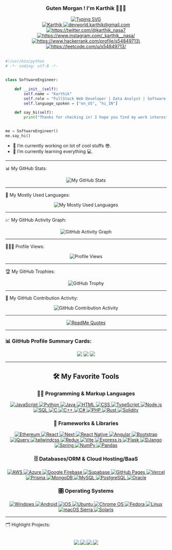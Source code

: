 <!--
const thanks = (to) => {
    https://github.com/Ileriayo/markdown-badges
    https://github.com/DenverCoder1/readme-typing-svg
    https://github.com/anuraghazra/github-readme-stats
    https://github.com/ashutosh00710/github-readme-activity-graph
    https://github.com/abhisheknaiidu/awesome-github-profile-readme
    https://github.com/DenverCoder1/DenverCoder1/blob/main/README.md
}
-->

<div align='center'>
    <h3 align="center">Guten Morgan ! I'm Karthik 🧑🏽‍💻</h3>
    <a href="https://git.io/typing-svg"><img src="https://readme-typing-svg.demolab.com?font=Fira+Code&weight=800&size=22&pause=1000&color=FD428E&background=14132100&center=true&vCenter=true&width=600&lines=Full+Stack+%2F+Data+Analyst+%2F+Software+Developer" alt="Typing SVG" /></a>
</div>

<div align="center">
    <a href='https://www.linkedin.com/in/skarthik357/' target="_blank" rel="noopener noreferrer">
        <img src="https://img.shields.io/badge/-Karthik-blue?style=for-the-badge&logo=Linkedin&logoColor=white" alt="Karthik" />
    </a>
    <a href='devworld.karthik@gmail.com' target="_blank" rel="noopener noreferrer">
        <img src="https://img.shields.io/badge/-GMail-c14438?style=for-the-badge&logo=Gmail&logoColor=white" alt="devworld.karthik@gmail.com" />
    </a>
    <a href='https://twitter.com/@karthik_nasa7' target="_blank" rel="noopener noreferrer">
        <img src="https://img.shields.io/badge/Twitter-1DA1F2?style=for-the-badge&logo=twitter&logoColor=white" alt="https://twitter.com/@karthik_nasa7" />
    </a>
    </a>
    <a href='https://www.instagram.com/_karthik__nasa/' target="_blank" rel="noopener noreferrer">
        <img src="https://img.shields.io/badge/Instagram-833AB4?style=for-the-badge&logo=instagram&logoColor=white" alt="https://www.instagram.com/_karthik__nasa/" />
    </a>
    <a href='https://www.hackerrank.com/profile/s54849713\' target="_blank" rel="noopener noreferrer">
        <img src="https://img.shields.io/badge/-HackerRank-2EC866?style=for-the-badge&logo=HackerRank&logoColor=white" alt="https://www.hackerrank.com/profile/s54849713\" />
    </a>
    <a href='https://leetcode.com/u/s54849713/' target="_blank" rel="noopener noreferrer">
        <img src="https://img.shields.io/badge/LeetCode-FFA116?style=for-the-badge&logo=leetcode&logoColor=white" alt="https://leetcode.com/u/s54849713/" />
    </a>
    <br/>
    <br/>
</div>

```python
#!/usr/bin/python
# -*- coding: utf-8 -*-


class SoftwareEngineer:

    def __init__(self):
        self.name = "Karthik"
        self.role = "FullStack Web Developer | Data Analyst | Software Developer"
        self.language_spoken = ["en_US", "hi_IN"]

    def say_hi(self):
        print("Thanks for checking in! I hope you find my work interesting..")


me = SoftwareEngineer()
me.say_hi()
```

- 🔭 I’m currently working on lot of cool stuffs 😎.
- 🚀 I’m currently learning everything 💻.

<hr>

📊 My GitHub Stats:

<p align="center">
    <img
        src="https://github-readme-stats-three-psi-99.vercel.app/api?username=SKarthik12321&show_icons=true&theme=radical&hide=prs,issues&count_private=true" 
        alt="My GitHub Stats"
    />
</p>

<hr>

💾 My Mostly Used Languages:

<p align="center">
    <img
        src="https://github-readme-stats-three-psi-99.vercel.app/api/top-langs/?username=SKarthik12321&layout=compact&hide=Jupyter%20Notebook,ejs&theme=radical&langs_count=8"
        alt="My Mostly Used Languages"
    />
</p>

<hr>

📈 My GitHub Activity Graph:

<p align="center">
    <img 
        src="https://readme-activity-graph.vercel.app/graph?username=SKarthik12321&theme=rogue&bg_color=141321&color=8accca&title_color=c03671&line=f1e05a&point=3178c5&radius=10&area=true&area_color=fdac54"
        alt="GitHub Activity Graph"
    />
</p>

<hr>

🧑🏻‍💻 Profile Views:

<p align="center">
    <span style="display: inline-block; width: 150px;">
        <img
            src="https://komarev.com/ghpvc/?username=SKarthik12321&color=blueviolet" 
            alt="Profile Views"
        />
    </span>
</p>

<hr>

🏆 My GitHub Trophies:

<p align="center">
    <img
        src="https://github-profile-trophy.vercel.app/?username=SKarthik12321&theme=onedark" 
        alt="GitHub Trophy"
    />
</p>

<hr>

📅 My GitHub Contribution Activity:

<p align="center">
    <img
        src="https://github-readme-streak-stats.herokuapp.com/?user=SKarthik12321&theme=dark"
        alt="GitHub Contribution Activity"
    />
</p>

<hr>

<div align="center">
    <a href="https://quotes-github-readme.vercel.app/api?type=horizontal&theme=radical">
        <img src="https://quotes-github-readme.vercel.app/api?type=horizontal&theme=radical" alt="ReadMe Quotes" />
    </a>
</div>

<hr>

### 📊 GitHub Profile Summary Cards:
<p align="center">
    <img src="https://github-profile-summary-cards.vercel.app/api/cards/profile-details?username=SKarthik12321&theme=radical" />
    <img src="https://github-profile-summary-cards.vercel.app/api/cards/most-commit-language?username=SKarthik12321&theme=radical" />
    <img src="https://github-profile-summary-cards.vercel.app/api/cards/stats?username=SKarthik12321&theme=radical" />
</p>

<hr>

<div align='center'>

<h2>🛠️ My Favorite Tools</h2>

<h3>👨‍💻 Programming & Markup Languages</h3>

<p>
    <a href="#">
        <img alt="JavaScript" src="https://img.shields.io/badge/JavaScript-F7DF1E.svg?style=for-the-badge&logo=javascript&logoColor=black">
    </a>
    <a href="#">
        <img alt="Python" src="https://img.shields.io/badge/Python-14354C.svg?style=for-the-badge&logo=python&logoColor=white">
    </a>
    <a href="#">
        <img alt="Java" src="https://custom-icon-badges.demolab.com/badge/Java-007396.svg?style=for-the-badge&logo=java&logoColor=white">
    </a>
    <a href="#">
        <img alt="HTML" src="https://img.shields.io/badge/HTML-E34F26.svg?style=for-the-badge&logo=html5&logoColor=white">
    </a>
    <a href="#">
        <img alt="CSS" src="https://img.shields.io/badge/CSS-1572B6.svg?style=for-the-badge&logo=css3&logoColor=white">
    </a>
    <a href="#">
        <img alt="TypeScript" src="https://img.shields.io/badge/TypeScript-007ACC.svg?style=for-the-badge&logo=typescript&logoColor=white">
    </a>
    <a href="#">
        <img alt="Node.js" src="https://img.shields.io/badge/Node.js-43853D.svg?style=for-the-badge&logo=node.js&logoColor=white">
    </a>
    <a href="#">
        <img alt="SQL" src="https://custom-icon-badges.demolab.com/badge/SQL-025E8C.svg?style=for-the-badge&logo=database&logoColor=white">
    </a>
    <a href="#">
        <img alt="C" src="https://img.shields.io/badge/C-00599C.svg?style=for-the-badge&logo=c&logoColor=white">
    </a>
    <a href="#">
        <img alt="C++" src="https://img.shields.io/badge/C++-00599C.svg?style=for-the-badge&logo=c%2B%2B&logoColor=white">
    </a>
    <a href="#">
        <img alt="C#" src="https://img.shields.io/badge/C%23-239120.svg?style=for-the-badge&logo=c-sharp&logoColor=white">
    </a>
    <a href="#">
        <img alt="PHP" src="https://img.shields.io/badge/PHP-777BB4.svg?style=for-the-badge&logo=php&logoColor=white">
    </a>
    <a href="#">
        <img alt="Rust" src="https://img.shields.io/badge/rust-%23000000.svg?style=for-the-badge&logo=rust&logoColor=white">
    </a>
    <a href="#">
        <img alt="Solidity" src="https://img.shields.io/badge/Solidity-%23363636.svg?style=for-the-badge&logo=solidity&logoColor=white">
    </a>
</p>

<h3>🧰 Frameworks & Libraries</h3>

<p>
    <a href="#">
        <img alt="Ethereum" src="https://img.shields.io/badge/Ethereum-3C3C3D?style=for-the-badge&logo=Ethereum&logoColor=white">
    </a>  
    <a href="#">
        <img alt="React" src="https://img.shields.io/badge/React-20232a.svg?style=for-the-badge&logo=react&logoColor=%2361DAFB">
    </a>  
    <a href="#">
        <img alt="Next" src="https://img.shields.io/badge/Next-black?style=for-the-badge&logo=next.js&logoColor=white">
    </a>
    <a href="#">
        <img alt="React Native" src="https://img.shields.io/badge/react_native-%2320232a.svg?style=for-the-badge&logo=react&logoColor=%2361DAFB">
    </a>
    <a href="#">
        <img alt="Angular" src="https://img.shields.io/badge/Angular-DD0031?style=for-the-badge&logo=angular&logoColor=white">
    </a>
    <a href="#">
        <img alt="Bootstrap" src="https://img.shields.io/badge/Bootstrap-563D7C?style=for-the-badge&logo=bootstrap&logoColor=white">
    </a>
    <a href="#">
        <img alt="jQuery" src="https://img.shields.io/badge/jQuery-0769AD?style=for-the-badge&logo=jquery&logoColor=white">
    </a>
    <a href="#">
        <img alt="tailwindcss" src="https://img.shields.io/badge/tailwindcss-%2338B2AC.svg?style=for-the-badge&logo=tailwind-css&logoColor=white">
    </a>
    <a href="#">
        <img alt="Redux" src="https://img.shields.io/badge/redux-%23593d88.svg?style=for-the-badge&logo=redux&logoColor=white">
    </a>
    <a href="#">
        <img alt="Vite" src="https://img.shields.io/badge/vite-%23646CFF.svg?style=for-the-badge&logo=vite&logoColor=white">
    </a>
    <a href="#">
        <img alt="Express.js" src="https://img.shields.io/badge/Express.js-404d59.svg?style=for-the-badge&logo=express&logoColor=white">
    </a>
    <a href="#">
        <img alt="Flask" src="https://img.shields.io/badge/Flask-000000.svg?style=for-the-badge&logo=flask&logoColor=white">
    </a>
    <a href="#">
        <img alt="DJango" src="https://img.shields.io/badge/django-%23092E20.svg?style=for-the-badge&logo=django&logoColor=white">
    </a>
    <a href="#">
        <img alt="Spring" src="https://img.shields.io/badge/spring-%236DB33F.svg?style=for-the-badge&logo=spring&logoColor=white">
    </a>
    <a href="#">
        <img alt="NumPy" src="https://img.shields.io/badge/Numpy-013243.svg?style=for-the-badge&logo=numpy&logoColor=white">
    </a>
    <a href="#">
        <img alt="Pandas" src="https://img.shields.io/badge/Pandas-150458.svg?style=for-the-badge&logo=pandas&logoColor=white">
    </a>
</p>

<h3>🗄️ Databases/ORM & Cloud Hosting/BaaS </h3>

<p>
    <a href="#">
        <img alt="AWS" src="https://img.shields.io/badge/AWS-%23FF9900.svg?style=for-the-badge&logo=amazon-aws&logoColor=white">
    </a>
    <a href="#">
        <img alt="Azure" src="https://img.shields.io/badge/azure-%230072C6.svg?style=for-the-badge&logo=microsoftazure&logoColor=white">
    </a>
    <a href="#">
        <img alt="Google Firebase" src="https://img.shields.io/badge/firebase-%23039BE5.svg?style=for-the-badge&logo=firebase">
    </a>
    <a href="#">
        <img alt="Supabase" src="https://img.shields.io/badge/Supabase-3ECF8E?style=for-the-badge&logo=supabase&logoColor=white">
    </a>
    <a href="#">
        <img alt="GitHub Pages" src="https://img.shields.io/badge/GitHub%20Pages-327FC7.svg?style=for-the-badge&logo=github&logoColor=white">
    </a>
    <a href="#">
        <img alt="Vercel" src="https://img.shields.io/badge/Vercel-000000.svg?style=for-the-badge&logo=vercel&logoColor=white">
    </a>
    <a href="#">
        <img alt="Prisma" src="https://img.shields.io/badge/Prisma-3982CE?style=for-the-badge&logo=Prisma&logoColor=white">
    </a>
    <a href="#">
        <img alt="MongoDB" src="https://img.shields.io/badge/MongoDB-4ea94b.svg?style=for-the-badge&logo=mongodb&logoColor=white">
    </a>
    <a href="#">
        <img alt="MySQL" src="https://img.shields.io/badge/MySQL-00f.svg?style=for-the-badge&logo=mysql&logoColor=white">
    </a>
    <a href="#">
        <img alt="PostgreSQL" src="https://img.shields.io/badge/PostgreSQL-316192.svg?style=for-the-badge&logo=postgresql&logoColor=white">
    </a>
    <a href="#">
        <img alt="Oracle" src="https://img.shields.io/badge/Oracle-F80000?style=for-the-badge&logo=oracle&logoColor=white">
    </a>
</p>

<h3>🎛️ Operating Systems</h3>

<p>
    <a href="#">
        <img alt="Windows" src="https://img.shields.io/badge/Windows-0078D6?style=for-the-badge&logo=windows&logoColor=white">
    </a>
    <a href="#">
        <img alt="Android" src="https://img.shields.io/badge/Android-3DDC84?style=for-the-badge&logo=android&logoColor=white">
    </a>
    <a href="#">
        <img alt="iOS" src="https://img.shields.io/badge/iOS-000000?style=for-the-badge&logo=ios&logoColor=white">
    </a>
    <a href="#">
        <img alt="Ubuntu" src="https://img.shields.io/badge/Ubuntu-E95420?style=for-the-badge&logo=ubuntu&logoColor=white">
    </a>
    <a href="#">
        <img alt="Chrome OS" src="https://img.shields.io/badge/chrome%20os-3d89fc?style=for-the-badge&logo=google%20chrome&logoColor=white">
    </a>
    <a href="#">
        <img alt="Fedora" src="https://img.shields.io/badge/Fedora-294172?style=for-the-badge&logo=fedora&logoColor=white">
    </a>
    <a href="#">
        <img alt="Linux" src="https://img.shields.io/badge/Linux-FCC624?style=for-the-badge&logo=linux&logoColor=black">
    </a>
    <a href="#">
        <img alt="macOS Sierra" src="https://img.shields.io/badge/macOS%20Sierra-000000?style=for-the-badge&logo=apple&logoColor=white">
    </a>
    <a href="#">
        <img alt="Solaris" src="https://img.shields.io/badge/Solaris-006699?style=for-the-badge&logo=oracle&logoColor=white">
    </a>
</p>

</div>

<hr>

🗂️ Highlight Projects:

<br/>

<div align='center'>
    <a href="https://github.com/SKarthik12321/Personal-Portfolio-Website">
        <img align="center" src="https://github-readme-stats-three-psi-99.vercel.app/api/pin/?username=SKarthik12321&repo=Personal-Portfolio-Website&show_owner=true&theme=radical" />
    </a>
    <a href="https://github.com/SKarthik12321/Airbnb-Clone">
        <img align="center" src="https://github-readme-stats-three-psi-99.vercel.app/api/pin/?username=SKarthik12321&repo=Airbnb-Clone&show_owner=true&theme=radical" />
    </a>
    <a href="https://github.com/SKarthik12321/AI-Image-Generator">
        <img align="center" src="https://github-readme-stats-three-psi-99.vercel.app/api/pin/?username=SKarthik12321&repo=AI-Image-Generator&show_owner=true&theme=radical" />
    </a>
    <a href="https://github.com/SKarthik12321/Weather-App">
        <img align="center" src="https://github-readme-stats-three-psi-99.vercel.app/api/pin/?username=SKarthik12321&repo=Weather-App&show_owner=true&theme=radical" />
    </a>
</div>
